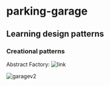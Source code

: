 # parking-garage

## Learning design patterns

### Creational patterns
Abstract Factory: ![link](https://github.com/Annie1790/parking-garage/commit/8e16eb5fc571c1d285515ac2248ac4e9335df301)

![garagev2](https://github.com/Annie1790/parking-garage/assets/114360842/766e1e8e-0755-497a-a051-6ad02656a2bb)


